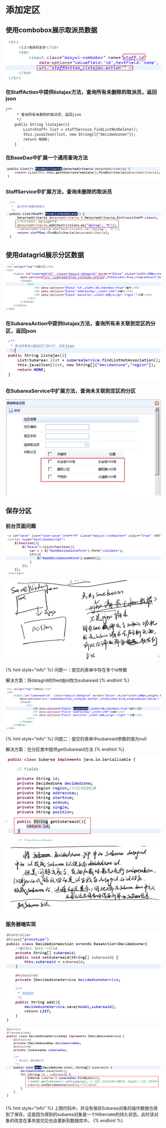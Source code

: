 # 添加定区

## 使用combobox展示取派员数据

![](../../../../.gitbook/assets/image%20%28186%29.png)

### 在StaffAction中提供listajax方法，查询所有未删除的取派员，返回json

```text
/**
	 * 查询所有未删除的取派员，返回json
	 */
	public String listajax(){
		List<Staff> list = staffService.findListNotDelete();
		this.java2Json(list, new String[]{"decidedzones"});
		return NONE;
	}

```

### 在BaseDao中扩展一个通用查询方法

![](../../../../.gitbook/assets/image%20%2874%29.png)

### StaffService中扩展方法，查询未删除的取派员

![](../../../../.gitbook/assets/image%20%28181%29.png)

## 使用datagrid展示分区数据

![](../../../../.gitbook/assets/image%20%28159%29.png)

### 在SubareaAction中提供listajax方法，查询所有未关联到定区的分区，返回json

![](../../../../.gitbook/assets/image%20%28120%29.png)

### 在SubareaService中扩展方法，查询未关联到定区的分区

![](../../../../.gitbook/assets/image%20%284%29.png)

## 保存分区

### 前台页面问题

![](../../../../.gitbook/assets/image%20%28110%29.png)

![](../../../../.gitbook/assets/image%20%28183%29.png)

{% hint style="info" %}
问题一：提交的表单中存在多个id参数

解决方案：将datagrid的filed由id改为subareaid
{% endhint %}

![](../../../../.gitbook/assets/image%20%28214%29.png)

{% hint style="info" %}
问题二：提交的表单中subareaid参数的值为null

解决方案：在分区类中提供getSubareaid方法
{% endhint %}

![](../../../../.gitbook/assets/image%20%28144%29.png)

![](../../../../.gitbook/assets/image%20%2863%29.png)

### 服务器端实现

![](../../../../.gitbook/assets/image%20%2826%29.png)

![](../../../../.gitbook/assets/image%20%28164%29.png)

{% hint style="info" %}
上图代码中，并没有保存Subarea对象的操作数据也得到了保存。这是因为得到的subarea对象是一个Hibernate的持久状态。此时该对象的改变在事务提交后也会更新到数据库中。
{% endhint %}

